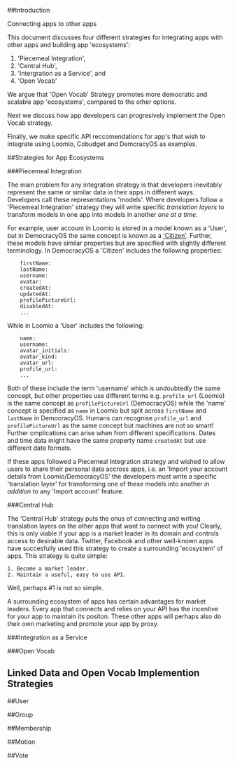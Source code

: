 
##Introduction

Connecting apps to other apps 

This document discusses four different strategies for integrating apps with other apps and building app 'ecosystems':
 1. 'Piecemeal Integration',
 2. 'Central Hub',
 3. 'Intergration as a Service', and
 4. 'Open Vocab'

We argue that 'Open Vocab' Strategy promotes more democratic and scalable app 'ecosystems', compared to the other options.

Next we discuss how app developers can progresively implement the Open Vocab strategy. 

Finally, we make specific API reccomendations for app's that wish to integrate using Loomio, Cobudget and DemcracyOS as examples.  


##Strategies for App Ecosystems

###Piecemeal Integration

The main problem for any integration strategy is that developers inevitably represent the same or similar data in their apps in different ways. Developers call these representations 'models'. Where developers follow a 'Piecemeal Integration' strategy they will write specific *translation layers* to transform models in one app into models in another *one at a time*. 

For example, user account in Loomio is stored in a model known as a 'User', but in DemocracyOS the same concept is known as a ['Citizen'](https://github.com/DemocracyOS/app/blob/development/lib/models/citizen.js). Further, these models have similar properties but are specified with slightly different terminology. In DemocracyOS a 'Citizen' includes the following properties:

``` Citizen:
	firstName:
	lastName:
	username:
	avatar:
	createdAt:
	updatedAt:
	profilePictureUrl:
	disabledAt:
	... 
```

While in Loomio a 'User' includes the following:

``` User:
	name:
	username:
	avatar_initials:
	avatar_kind:
	avatar_url:
	profile_url:
	... 
```

Both of these include the term 'username' which is undoubtedly the same concept, but other properties use different terms e.g. ```profile_url``` (Loomio) is the same concept as ```profilePictureUrl``` (DemocracyOS) while the 'name' concept is specified as ```name``` in Loomio but split across ```firstName``` and ```lastName``` in DemocracyOS. Humans can recognise ```profile_url``` and ```profilePictureUrl``` as the same concept but machines are not so smart! Further cmplications can arise when from different specifications. Dates and time data might have the same property name ```createdAt``` but use different date formats. 

If these apps followed a Piecemeal Integration strategy and wished to allow users to share their personal data accross apps, i.e. an 'Import your account details from Loomio/DemocracyOS' the developers must write a specific 'translation layer' for transforming one of these models into another *in addition* to any 'Import account' feature. 

###Central Hub

The 'Central Hub' strategy puts the onus of connecting and writing translation layers on the other apps that want to connect with you! Clearly, this is only viable if your app is a market leader in its domain and controls access to desirable data. Twitter, Facebook and other well-known apps have succesfully used this strategy to create a surrounding 'ecosystem' of apps. This strategy is quite simple:

	1. Become a market leader.
	2. Maintain a useful, easy to use API.

Well, perhaps #1 is not so simple. 

A surrounding ecosystem of apps has certain advantages for market leaders.  Every app that connects and relies on your API has the incentive for your app to maintain its positon. These other apps will perhaps also do their own marketing and promote your app by proxy.



###Integration as a Service

###Open Vocab


## Linked Data and Open Vocab Implemention Strategies


##User

##Group

##Membership

##Motion 

##Vote